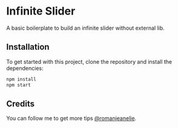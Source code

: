 # Infinite Slider

A basic boilerplate to build an infinite slider without external lib.

## Installation

To get started with this project, clone the repository and install the dependencies:

```bash
npm install
npm start
```

## Credits
You can follow me to get more tips [@romanjeanelie](https://twitter.com/romanjeanelie).